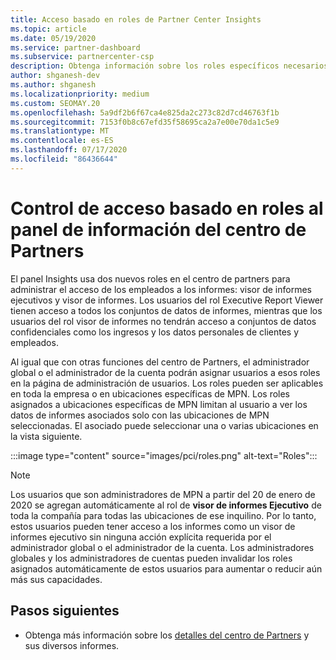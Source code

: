 ```yaml
---
title: Acceso basado en roles de Partner Center Insights
ms.topic: article
ms.date: 05/19/2020
ms.service: partner-dashboard
ms.subservice: partnercenter-csp
description: Obtenga información sobre los roles específicos necesarios para ver los informes de Partner Center Insights. Entre ellos se incluyen los roles del visor de informes ejecutivo y el visor de informes.
author: shganesh-dev
ms.author: shganesh
ms.localizationpriority: medium
ms.custom: SEOMAY.20
ms.openlocfilehash: 5a9df2b6f67ca4e825da2c273c82d7cd46763f1b
ms.sourcegitcommit: 7153f0b8c67efd35f58695ca2a7e00e70da1c5e9
ms.translationtype: MT
ms.contentlocale: es-ES
ms.lasthandoff: 07/17/2020
ms.locfileid: "86436644"
---
```

# <a name="role-based-access-control-to-the-partner-center-insights-dashboard"></a>Control de acceso basado en roles al panel de información del centro de Partners

El panel Insights usa dos nuevos roles en el centro de partners para administrar el acceso de los empleados a los informes: visor de informes ejecutivos y visor de informes.  Los usuarios del rol Executive Report Viewer tienen acceso a todos los conjuntos de datos de informes, mientras que los usuarios del rol visor de informes no tendrán acceso a conjuntos de datos confidenciales como los ingresos y los datos personales de clientes y empleados.  

Al igual que con otras funciones del centro de Partners, el administrador global o el administrador de la cuenta podrán asignar usuarios a esos roles en la página de administración de usuarios. Los roles pueden ser aplicables en toda la empresa o en ubicaciones específicas de MPN. Los roles asignados a ubicaciones específicas de MPN limitan al usuario a ver los datos de informes asociados solo con las ubicaciones de MPN seleccionadas. El asociado puede seleccionar una o varias ubicaciones en la vista siguiente.

:::image type="content" source="images/pci/roles.png" alt-text="Roles":::

>[!Note]
> Los usuarios que son administradores de MPN a partir del 20 de enero de 2020 se agregan automáticamente al rol de **visor de informes Ejecutivo** de toda la compañía para todas las ubicaciones de ese inquilino. Por lo tanto, estos usuarios pueden tener acceso a los informes como un visor de informes ejecutivo sin ninguna acción explícita requerida por el administrador global o el administrador de la cuenta. Los administradores globales y los administradores de cuentas pueden invalidar los roles asignados automáticamente de estos usuarios para aumentar o reducir aún más sus capacidades.

## <a name="next-steps"></a>Pasos siguientes

- Obtenga más información sobre los [detalles del centro de Partners](partner-center-insights.md) y sus diversos informes.
